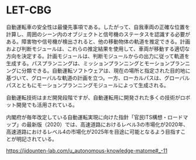 # LET-CBG

自動運転車の安全性は最優先事項である。したがって、自我車両の正確な位置を計算し、周囲のシーン内のオブジェクトと信号機のステータスを認識する必要がある。障害物や信号機が検出されると、他の移動物体の軌道を推定できる。計画および判断モジュールは、これらの推定結果を使用して、車両が移動する適切な方向を決定する。計画モジュールは、判断モジュールからの出力に従って軌道を生成する。パスプランニングは、ミッションプランニングとモーションプランニングに分類できる。自動運転ソフトウェアは、現在の場所と指定された目的地に基づいて、グローバルな軌道の計画を立つ。一方、ローカルパスは、グローバルパスとともにモーションプランニングモジュールによって生成される。

自動運転技術はまだ開発段階ですが、自動運転用に開発された多くの技術がロボット開発でも活用されている。

内閣府が毎年改定している自動運転実現に向けた指針「官民ITS構想・ロードマップ」の最新版（2020）では、高速道路におけるレベル3の市場化が2020年、高速道路におけるレベル4の市場化が2025年を目途に可能となるよう目指すことが明記されている。

https://jidounten-lab.com/u_autonomous-knowledge-matome#_-11
